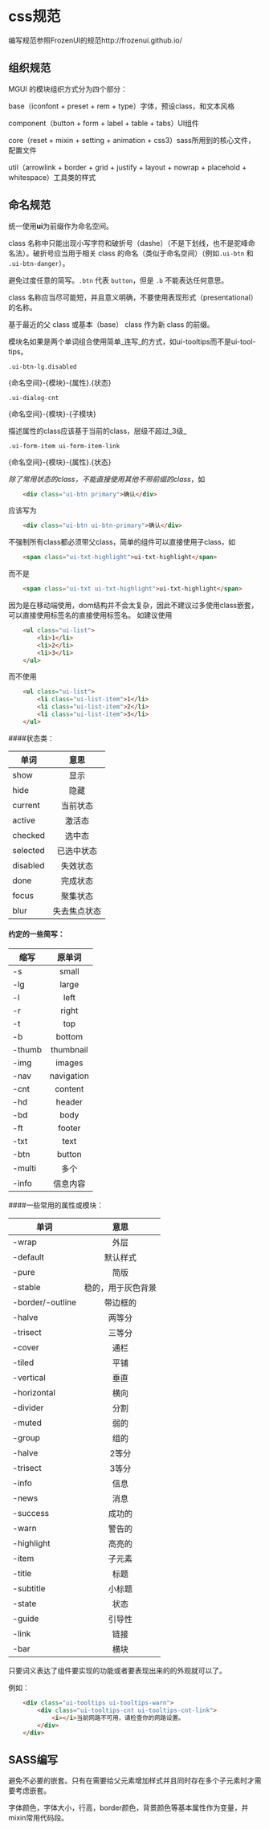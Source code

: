 css规范
===

编写规范参照FrozenUI的规范http://frozenui.github.io/


## 组织规范

MGUI 的模块组织方式分为四个部分：

base（iconfont + preset + rem + type）字体，预设class，和文本风格

component（button + form + label + table + tabs）UI组件

core（reset + mixin + setting + animation + css3）sass所用到的核心文件，配置文件

util（arrowlink + border + grid + justify + layout + nowrap + placehold + whitespace）工具类的样式


## 命名规范

统一使用**ui**为前缀作为命名空间。

class 名称中只能出现小写字符和破折号（dashe）（不是下划线，也不是驼峰命名法）。破折号应当用于相关 class 的命名（类似于命名空间）（例如`.ui-btn` 和 `.ui-btn-danger`）。

避免过度任意的简写。`.btn` 代表 `button`，但是 `.b` 不能表达任何意思。

class 名称应当尽可能短，并且意义明确，不要使用表现形式（presentational）的名称。

基于最近的父 class 或基本（base） class 作为新 class 的前缀。

模块名如果是两个单词组合使用简单_连写_的方式，如ui-tooltips而不是ui-tool-tips。

`.ui-btn-lg.disabled `

{命名空间}-{模块}-{属性}.{状态}

`.ui-dialog-cnt` 

{命名空间}-{模块}-{子模块}

描述属性的class应该基于当前的class，层级不超过_3级_

`.ui-form-item ui-form-item-link`

{命名空间}-{模块}-{属性}.{状态}



_除了常用状态的class，不能直接使用其他不带前缀的class_，如

````html
	<div class="ui-btn primary">确认</div>
````

应该写为

````html
	<div class="ui-btn ui-btn-primary">确认</div>
````

不强制所有class都必须带父class，简单的组件可以直接使用子class，如


````html
	<span class="ui-txt-highlight">ui-txt-highlight</span>
````
	
而不是

````html
	<span class="ui-txt ui-txt-highlight">ui-txt-highlight</span>
````

因为是在移动端使用，dom结构并不会太复杂，因此不建议过多使用class嵌套，可以直接使用标签名的直接使用标签名。
如建议使用

````html
	<ul class="ui-list">
		<li>1</li>
		<li>2</li>
		<li>3</li>
	</ul>
````
	
而不使用

````html
	<ul class="ui-list">
		<li class="ui-list-item">1</li>
		<li class="ui-list-item">2</li>
		<li class="ui-list-item">3</li>
	</ul>
````

####状态类：

|  单词  |    意思    | 
| ------------- |:-------------:|
|show|显示|
|hide|隐藏|
|current|当前状态|
|active| 激活态|
|checked|选中态|
|selected|已选中状态|
|disabled|失效状态|
|done|完成状态|
|focus|聚集状态|
|blur|失去焦点状态|


#### 约定的一些简写：

|  缩写    |    原单词    | 
| ------------- |:-------------:|
| -s     | small | 
|-lg  | large | 
|-l| left  | 
|-r|right|
|-t|top|
|-b|bottom|
|-thumb|thumbnail|
|-img|images|
|-nav|navigation|
| -cnt | content | 
|-hd  | header| 
|-bd| body| 
|-ft|footer|
|-txt|text|
|-btn|button|
|-multi|多个|
|-info| 信息内容 |

####一些常用的属性或模块：

|  单词  |    意思    | 
| ------------- |:-------------:|
|-wrap|外层|
| -default | 默认样式 | 
|-pure|简版 |
|-stable|稳的，用于灰色背景|
|-border/-outline|带边框的| 
|-halve|两等分|
|-trisect|三等分|
|-cover|通栏|
|-tiled|平铺|
|-vertical|垂直|
|-horizontal|横向|
|-divider|分割|
|-muted  | 弱的 | 
|-group|组的|
|-halve|2等分|
|-trisect|3等分|
|-info|信息|
|-news|消息|
|-success|成功的|
|-warn|警告的|
|-highlight|高亮的|
|-item|子元素|
|-title|标题|
|-subtitle|小标题|
|-state|状态|
|-guide|引导性|
|-link|链接|
|-bar|横块|


只要词义表达了组件要实现的功能或者要表现出来的的外观就可以了。

例如：
````html
	<div class="ui-tooltips ui-tooltips-warn">
        <div class="ui-tooltips-cnt ui-tooltips-cnt-link">
            <i></i>当前网路不可用，请检查你的网路设置。
        </div>
    </div>
````
## SASS编写

避免不必要的嵌套。只有在需要给父元素增加样式并且同时存在多个子元素时才需要考虑嵌套。

字体颜色，字体大小，行高，border颜色，背景颜色等基本属性作为变量，并mixin常用代码段。